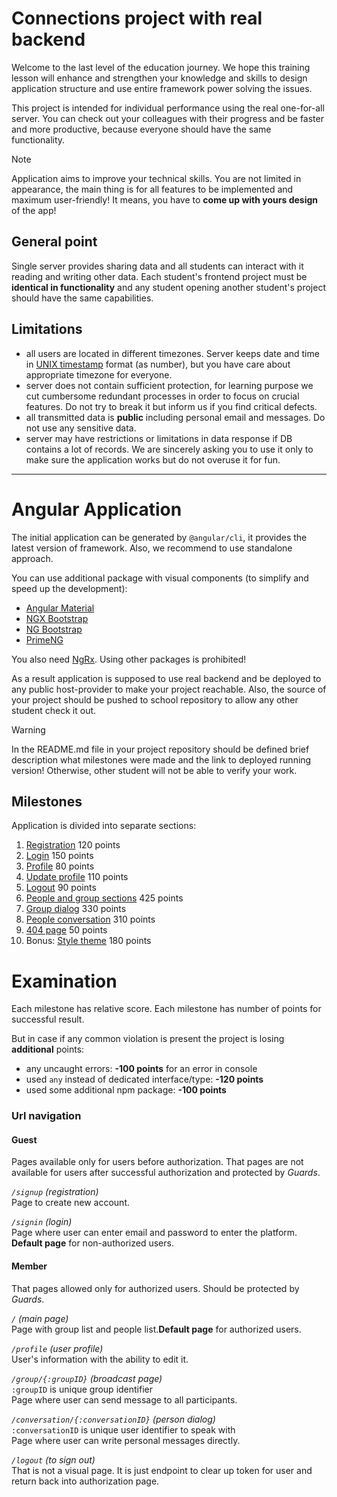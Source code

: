 # Connections project with real backend

Welcome to the last level of the education journey. We hope this training lesson will enhance and
strengthen your knowledge and skills to design application structure and use entire framework power
solving the issues.

This project is intended for individual performance using the real one-for-all server. You can check
out your colleagues with their progress and be faster and more productive, because everyone should
have the same functionality.

> [!NOTE]
> Application aims to improve your technical skills. You are not limited in appearance, the main
> thing is for all features to be implemented and maximum user-friendly! It means, you have to
> **come up with yours design** of the app!

## General point

Single server provides sharing data and all students can interact with it reading and writing other
data. Each student's frontend project must be **identical in functionality** and any student opening
another student's project should have the same capabilities.

## Limitations

- all users are located in different timezones. Server keeps date and time
  in [UNIX timestamp](https://www.unixtimestamp.com/) format (as number), but you have care about
  appropriate timezone for everyone.
- server does not contain sufficient protection, for learning purpose we cut cumbersome redundant
  processes in order to focus on crucial features. Do not try to break it but inform us if you find
  critical defects.
- all transmitted data is **public** including personal email and messages. Do not use any sensitive
  data.
- server may have restrictions or limitations in data response if DB contains a lot of records. We
  are sincerely asking you to use it only to make sure the application works but do not overuse it
  for fun.

---

# Angular Application

The initial application can be generated by `@angular/cli`, it provides the latest version of
framework. Also, we recommend to use standalone approach.

You can use additional package with visual components (to simplify and speed up the development):

- [Angular Material](https://material.angular.io/)
- [NGX Bootstrap](https://valor-software.com/ngx-bootstrap/#/documentation)
- [NG Bootstrap](https://ng-bootstrap.github.io/#/home)
- [PrimeNG](https://primeng.org/installation)

You also need [NgRx](https://ngrx.io/guide/store). Using other packages is prohibited!

As a result application is supposed to use real backend and be deployed to any public host-provider
to make your project reachable. Also, the source of your project should be pushed to school
repository to allow any other student check it out.

> [!Warning]
> In the README.md file in your project repository should be defined brief description what
> milestones were made and the link to deployed running version! Otherwise, other student will not be
> able to verify your work.

## Milestones

Application is divided into separate sections:

1. [Registration](./milestone%201.registration.md) 120 points
2. [Login](./milestone%202.login.md) 150 points
3. [Profile](./milestone%203.profile.md) 80 points
4. [Update profile](./milestone%204.profile%20update.md) 110 points
5. [Logout](./milestone%205.logout.md) 90 points
6. [People and group sections](./milestone%206.people-groups.md) 425 points
7. [Group dialog](./milestone%207.group%20dialog.md) 330 points
8. [People conversation](./milestone%208.conversation.md) 310 points
9. [404 page](./milestone%209.404%20page.md) 50 points
10. Bonus: [Style theme](./milestone%2010.theme.md) 180 points

# Examination

Each milestone has relative score. Each milestone has number of points for successful result.

But in case if any common violation is present the project is losing **additional** points:

- any uncaught errors: **-100 points** for an error in console
- used `any` instead of dedicated interface/type: **-120 points**
- used some additional npm package: **-100 points**

### Url navigation

#### Guest

Pages available only for users before authorization. That pages are not available for users after
successful authorization and protected by _Guards_.

_`/signup` (registration)_  
Page to create new account.

_`/signin` (login)_  
Page where user can enter email and password to enter the platform. **Default page** for
non-authorized users.

#### Member

That pages allowed only for authorized users. Should be protected by _Guards_.

_`/` (main page)_  
Page with group list and people list.**Default page** for authorized users.

_`/profile` (user profile)_  
User's information with the ability to edit it.

_`/group/{:groupID}` (broadcast page)_  
`:groupID` is unique group identifier  
Page where user can send message to all participants.

_`/conversation/{:conversationID}` (person dialog)_  
`:conversationID` is unique user identifier to speak with  
Page where user can write personal messages directly.

_`/logout` (to sign out)_  
That is not a visual page. It is just endpoint to clear up token for user and return back into
authorization page.
